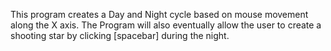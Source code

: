 This program creates a Day and Night cycle based on mouse movement along the X axis. The Program will also eventually allow the user to create a shooting star by clicking [spacebar] during the night.
